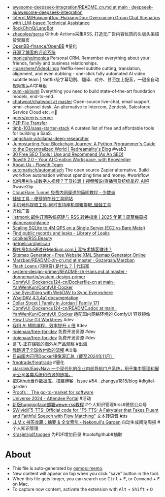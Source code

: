 - [awesome-deepseek-integration/README_cn.md at main · deepseek-ai/awesome-deepseek-integration](https://github.com/deepseek-ai/awesome-deepseek-integration/blob/main/README_cn.md)
- [InternLM/HuixiangDou: HuixiangDou: Overcoming Group Chat Scenarios with LLM-based Technical Assistance](https://github.com/InternLM/HuixiangDou)
- [RockChinQ/LangBot](https://github.com/RockChinQ/LangBot)
- [zhaoolee/garss](https://github.com/zhaoolee/garss) Github Actions采集RSS, 打造无广告内容优质的头版头条超赞宝藏页
- [OpenBB-finance/OpenBB](https://github.com/OpenBB-finance/OpenBB) #量化
- [开源了博客的评论系统](https://jw1.dev/open-sourcing-comment-system/)
- [monicahq/monica](https://github.com/monicahq/monica) Personal CRM. Remember everything about your friends, family and business relationships.
- [Huanshere/VideoLingo](https://github.com/Huanshere/VideoLingo) Netflix-level subtitle cutting, translation, alignment, and even dubbing - one-click fully automated AI video subtitle team | Netflix级字幕切割、翻译、对齐、甚至加上配音，一键全自动视频搬运AI字幕组
- [oumi-ai/oumi](https://github.com/oumi-ai/oumi) Everything you need to build state-of-the-art foundation models, end-to-end.
- [chatwoot/chatwoot at master](https://github.com/chatwoot/chatwoot/tree/master) Open-source live-chat, email support, omni-channel desk. An alternative to Intercom, Zendesk, Salesforce Service Cloud etc. 🔥💬
- [peers/peerjs-server](https://github.com/peers/peerjs-server)
- [P2P File Transfer](https://chidokun.github.io/p2p-file-transfer/)
- [timb-103/saas-starter-stack](https://github.com/timb-103/saas-starter-stack) A curated list of free and affordable tools for building a SaaS.
- [langchain-ai/ollama-deep-researcher](https://github.com/langchain-ai/ollama-deep-researcher)
- [Jumpstarting Your Blockchain Journey: A Python Programmer's Guide to the Decentralized World | Redreamality's Blog](https://redreamality.com/blog/blockchain-for-python-developers/) #web3
- [30 Free SEO Tools I Use and Recommend (As An SEO)](https://www.laurengalvez.com/blog/free-seo-tools)
- [flowith 2.0 - Your AI Creation Workspace, with Knowledge](https://flowith.io/repo-detail/a1556827-02d4-4d74-9a9b-185f3c4b94ec)
- [About Us - Flowith Team](https://try.flowith.io/)
- [automatisch/automatisch](https://github.com/automatisch/automatisch) The open source Zapier alternative. Build workflow automation without spending time and money. #workflow
- [如何用AI生成数字人视频？干货拉满！视频解说/直播带货统统拿捏_AI吧](https://www.ai8.net/tutorial/2024/0701/525.html) #wave2lip
- [CloudFlare Tunnel 免费内网穿透的简明教程 - 少数派](https://sspai.com/post/79278)
- [蛙蛙工具 - 便捷的在线工具网站](https://www.iamwawa.cn/)
- [手机号码提取工具-同时支持座机邮箱提取_蛙蛙工具](https://www.iamwawa.cn/getmobile.html)
- [万维广告](https://wwads.cn/)
- [listmonk 邮件订阅系统搭建与 RSS 转换指南 | 2025 年第 1 周草梅周报](https://blog.cmyr.ltd/archives/2025-01-caomei-weekly-email-subscription-rss-conversion-guide.html)
- [glanceapp/glance](https://github.com/glanceapp/glance)
- [Scaling SQLite to 4M QPS on a Single Server (EC2 vs Bare Metal)](https://use.expensify.com/blog/scaling-sqlite-to-4m-qps-on-a-single-server)
- [Find public records and leaks - Library of Leaks](https://search.libraryofleaks.org/)
- [ccbikai/RSS.Beauty](https://github.com/ccbikai/RSS.Beauty)
- [getpelican/pelican](https://github.com/getpelican/pelican)
- [程序员如何通过在Medium.com上写技术博客赚钱？](https://shuai.earthonline.us/%E7%A8%8B%E5%BA%8F%E5%91%98%E5%A6%82%E4%BD%95%E5%9C%A8medium-com%E4%B8%8A%E9%80%9A%E8%BF%87%E5%86%99%E6%8A%80%E6%9C%AF%E5%8D%9A%E5%AE%A2%E8%B5%9A%E9%92%B1-6d47d82b03dd)
- [Sitemap Generator - Free Website XML Sitemap Generator Online](https://sitemap-generator.org/)
- [Marzban/README-zh-cn.md at master · Gozargah/Marzban](https://github.com/Gozargah/Marzban/blob/master/README-zh-cn.md#%E4%B8%BA%E4%BB%80%E4%B9%88%E8%A6%81%E4%BD%BF%E7%94%A8-marzban)
- [Flash Loans (闪电贷) 是什么？ | 代码家](https://daimajia.com/2022/05/23/what-is-flash-loans/)
- [system-design-primer/README-zh-Hans.md at master · donnemartin/system-design-primer](https://github.com/donnemartin/system-design-primer/blob/master/README-zh-Hans.md)
- [ComfyUI-Docker/cu124-cn/Dockerfile-cn at main · YanWenKun/ComfyUI-Docker](https://github.com/YanWenKun/ComfyUI-Docker/blob/main/cu124-cn/README.adoc#pre-start)
- [Use Syncthing with WebDAV to Sync Everywhere](/posts/webdav-syncthing/)
- [WsgiDAV 4.3.4a1 documentation](https://wsgidav.readthedocs.io/en/latest/index.html)
- [Dollar Street | Family in Jordan | Family 171](https://www.gapminder.org/dollar-street)
- [ComfyUI-Docker/cu124-cn/README.adoc at main · YanWenKun/ComfyUI-Docker](https://github.com/YanWenKun/ComfyUI-Docker/blob/main/cu124-cn/README.adoc) 适配国内网络环境的 ComfyUI 容器镜像
- [How I Use Git Worktrees](https://matklad.github.io/2024/07/25/git-worktrees.html) #dev
- [我用 AI 辅助编程，效率提升 x 倍](https://mp.weixin.qq.com/s/uYAGZ2cgLkSgTjoWRHWbJg) #dev
- [ripienaar/free-for-dev](https://github.com/ripienaar/free-for-dev) 免费开发资源 #dev
- [ripienaar/free-for-dev](https://github.com/ripienaar/free-for-dev) 免费开发资源 #dev
- [哥飞-正在赚钱的海外AI产品观察](https://gamma.app/docs/0824-xeuflt7lt3ohpfu?mode=doc) #出海
- [我跑通了全球收付款的流程](https://mp.weixin.qq.com/s/y_XRFa8pzkgV-GqttSotqw) #出海
- [目前国内可用Docker镜像源汇总（截至2024年11月）](https://www.coderjia.cn/archives/dba3f94c-a021-468a-8ac6-e840f85867ea)
- [freqtrade/freqtrade](https://github.com/freqtrade/freqtrade) #量化
- [starslink/EasyNav: 一个现代化的企业内部导航门户系统，用于集中管理和展示公司各类系统和资源的链接。](https://github.com/starslink/EasyNav)
- [把Github当作数据库，搭建博客 · Issue #54 · zhangyu1818/blog](https://github.com/zhangyu1818/blog/issues/54) #digital-garden
- [Proofs： The go-to-market for software](https://www.proofs.io/)
- [Universe 2024 - Attendee Portal](https://reg.githubuniverse.com/flow/github/universe24/attendee-portal/page/portal) #活动
- [新版huggingface部署wewe-rss教程](https://sugar404.notion.site/huggingface-wewe-rss-0cc8d00b9e0d4a71a8b2ec541ebe58dc) #个人知识管理#rss#微信公众号
- [SWivid/F5-TTS: Official code for "F5-TTS: A Fairytaler that Fakes Fluent and Faithful Speech with Flow Matching"](https://github.com/SWivid/F5-TTS) 文本转语音 #tts
- [LLM x 书签收藏：摘要 & 全文索引 - Nekonull's Garden](https://nekonull.me/posts/llm_x_bookmark/) 自动生成阅览周报 #个人知识管理
- [Krasjet/pdf.tocgen](https://github.com/Krasjet/pdf.tocgen) 为PDF增加目录 #tools#github#抽取

# About

- This file is auto-generated by [osmos::memo](https://github.com/osmoscraft/osmosmemo).
- New content will appear on top when you click "save" button in the tool.
- When this file gets longer, you can search use <kbd>Ctrl</kbd> + <kbd>F</kbd>, or <kbd>Command</kbd> + <kbd>F</kbd> on Mac.
- To capture now content, activate the extension with <kbd>Alt</kbd> + <kbd>Shift</kbd> + <kbd>D</kbd>
